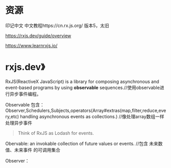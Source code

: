 # 资源

印记中文 中文教程https://cn.rx.js.org/ 版本5，太旧

https://rxjs.dev/guide/overview

https://www.learnrxjs.io/



# rxjs.dev》

RxJS(ReactiveX JavaScript) is a library for composing asynchronous and event-based programs by using **observable** sequences.//使用observable进行异步事件编程。

Observable 包含：Observer,Schedulers,Subjects,operators(Array#extras(map,filter,reduce,every,etc)  handling asynchronous events as collections.) //像处理array数组一样处理异步事件

> Think of RxJS as Lodash for events.

Obervable: an invokable collection of future values or events. //包含 未来数值、未来事件 的可调用集合

Observer：  